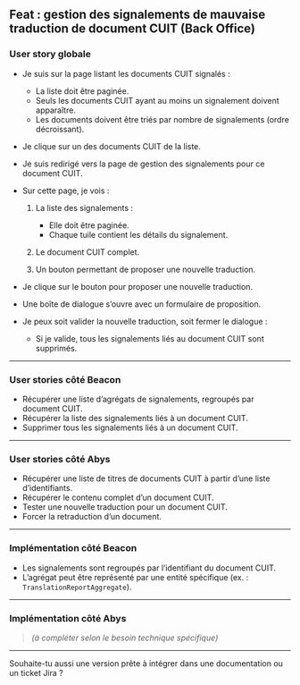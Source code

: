 ## Feat : gestion des signalements de mauvaise traduction de document CUIT (Back Office)

### User story globale

* Je suis sur la page listant les documents CUIT signalés :

  * La liste doit être paginée.
  * Seuls les documents CUIT ayant au moins un signalement doivent apparaître.
  * Les documents doivent être triés par nombre de signalements (ordre décroissant).

* Je clique sur un des documents CUIT de la liste.

* Je suis redirigé vers la page de gestion des signalements pour ce document CUIT.

* Sur cette page, je vois :

  1. La liste des signalements :

     * Elle doit être paginée.
     * Chaque tuile contient les détails du signalement.
  2. Le document CUIT complet.
  3. Un bouton permettant de proposer une nouvelle traduction.

* Je clique sur le bouton pour proposer une nouvelle traduction.

* Une boîte de dialogue s’ouvre avec un formulaire de proposition.

* Je peux soit valider la nouvelle traduction, soit fermer le dialogue :

  * Si je valide, tous les signalements liés au document CUIT sont supprimés.

---

### User stories côté **Beacon**

* Récupérer une liste d’agrégats de signalements, regroupés par document CUIT.
* Récupérer la liste des signalements liés à un document CUIT.
* Supprimer tous les signalements liés à un document CUIT.

---

### User stories côté **Abys**

* Récupérer une liste de titres de documents CUIT à partir d’une liste d’identifiants.
* Récupérer le contenu complet d’un document CUIT.
* Tester une nouvelle traduction pour un document CUIT.
* Forcer la retraduction d’un document.

---

### Implémentation côté **Beacon**

* Les signalements sont regroupés par l’identifiant du document CUIT.
* L’agrégat peut être représenté par une entité spécifique (ex. : `TranslationReportAggregate`).

---

### Implémentation côté **Abys**

> *(à compléter selon le besoin technique spécifique)*

---

Souhaite-tu aussi une version prête à intégrer dans une documentation ou un ticket Jira ?
